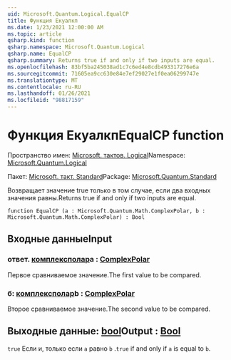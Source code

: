 ```yaml
---
uid: Microsoft.Quantum.Logical.EqualCP
title: Функция Екуалкп
ms.date: 1/23/2021 12:00:00 AM
ms.topic: article
qsharp.kind: function
qsharp.namespace: Microsoft.Quantum.Logical
qsharp.name: EqualCP
qsharp.summary: Returns true if and only if two inputs are equal.
ms.openlocfilehash: 83bf5ba245038ad1c7c6ed4e8cdb493317276e6a
ms.sourcegitcommit: 71605ea9cc630e84e7ef29027e1f0ea06299747e
ms.translationtype: MT
ms.contentlocale: ru-RU
ms.lasthandoff: 01/26/2021
ms.locfileid: "98817159"
---
```

# <a name="equalcp-function"></a><span data-ttu-id="d30fb-102">Функция Екуалкп</span><span class="sxs-lookup"><span data-stu-id="d30fb-102">EqualCP function</span></span>

<span data-ttu-id="d30fb-103">Пространство имен: [Microsoft. тактов. Logical](xref:Microsoft.Quantum.Logical)</span><span class="sxs-lookup"><span data-stu-id="d30fb-103">Namespace: [Microsoft.Quantum.Logical](xref:Microsoft.Quantum.Logical)</span></span>

<span data-ttu-id="d30fb-104">Пакет: [Microsoft. такт. Standard](https://nuget.org/packages/Microsoft.Quantum.Standard)</span><span class="sxs-lookup"><span data-stu-id="d30fb-104">Package: [Microsoft.Quantum.Standard](https://nuget.org/packages/Microsoft.Quantum.Standard)</span></span>


<span data-ttu-id="d30fb-105">Возвращает значение true только в том случае, если два входных значения равны.</span><span class="sxs-lookup"><span data-stu-id="d30fb-105">Returns true if and only if two inputs are equal.</span></span>

```qsharp
function EqualCP (a : Microsoft.Quantum.Math.ComplexPolar, b : Microsoft.Quantum.Math.ComplexPolar) : Bool
```


## <a name="input"></a><span data-ttu-id="d30fb-106">Входные данные</span><span class="sxs-lookup"><span data-stu-id="d30fb-106">Input</span></span>

### <a name="a--complexpolar"></a><span data-ttu-id="d30fb-107">ответ. [комплексполар](xref:Microsoft.Quantum.Math.ComplexPolar)</span><span class="sxs-lookup"><span data-stu-id="d30fb-107">a : [ComplexPolar](xref:Microsoft.Quantum.Math.ComplexPolar)</span></span>

<span data-ttu-id="d30fb-108">Первое сравниваемое значение.</span><span class="sxs-lookup"><span data-stu-id="d30fb-108">The first value to be compared.</span></span>


### <a name="b--complexpolar"></a><span data-ttu-id="d30fb-109">б: [комплексполар](xref:Microsoft.Quantum.Math.ComplexPolar)</span><span class="sxs-lookup"><span data-stu-id="d30fb-109">b : [ComplexPolar](xref:Microsoft.Quantum.Math.ComplexPolar)</span></span>

<span data-ttu-id="d30fb-110">Второе сравниваемое значение.</span><span class="sxs-lookup"><span data-stu-id="d30fb-110">The second value to be compared.</span></span>



## <a name="output--bool"></a><span data-ttu-id="d30fb-111">Выходные данные: [bool](xref:microsoft.quantum.lang-ref.bool)</span><span class="sxs-lookup"><span data-stu-id="d30fb-111">Output : [Bool](xref:microsoft.quantum.lang-ref.bool)</span></span>

<span data-ttu-id="d30fb-112">`true` Если и, только если `a` равно `b` .</span><span class="sxs-lookup"><span data-stu-id="d30fb-112">`true` if and only if `a` is equal to `b`.</span></span>